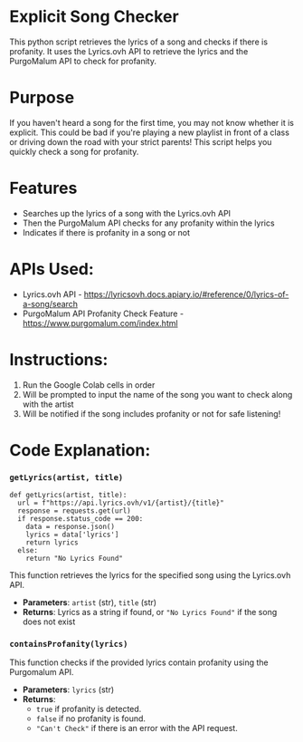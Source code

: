 # Explicit Song Checker
This python script retrieves the lyrics of a song and checks if there is profanity. It uses the Lyrics.ovh API to retrieve the lyrics and the PurgoMalum API to check for profanity.

# Purpose
If you haven't heard a song for the first time, you may not know whether it is explicit. This could be bad if you're playing a new playlist in front of a class or driving down the road with your strict parents! This script helps you quickly check a song for profanity.

# Features

- Searches up the lyrics of a song with the Lyrics.ovh API
- Then the PurgoMalum API checks for any profanity within the lyrics
- Indicates if there is profanity in a song or not

# APIs Used:

- Lyrics.ovh API - https://lyricsovh.docs.apiary.io/#reference/0/lyrics-of-a-song/search
- PurgoMalum API Profanity Check Feature - https://www.purgomalum.com/index.html

# Instructions:

1. Run the Google Colab cells in order
2. Will be prompted to input the name of the song you want to check along with the artist
3. Will be notified if the song includes profanity or not for safe listening!

# Code Explanation:

### `getLyrics(artist, title)`

```
def getLyrics(artist, title):
  url = f"https://api.lyrics.ovh/v1/{artist}/{title}"
  response = requests.get(url)
  if response.status_code == 200:
    data = response.json()
    lyrics = data['lyrics']
    return lyrics
  else:
    return "No Lyrics Found"
```

This function retrieves the lyrics for the specified song using the Lyrics.ovh API.

- **Parameters**: `artist` (str), `title` (str)
- **Returns**: Lyrics as a string if found, or `"No Lyrics Found"` if the song does not exist

### `containsProfanity(lyrics)`

This function checks if the provided lyrics contain profanity using the Purgomalum API.

- **Parameters**: `lyrics` (str)
- **Returns**:
    - `true` if profanity is detected.
    - `false` if no profanity is found.
    - `"Can't Check"` if there is an error with the API request.
